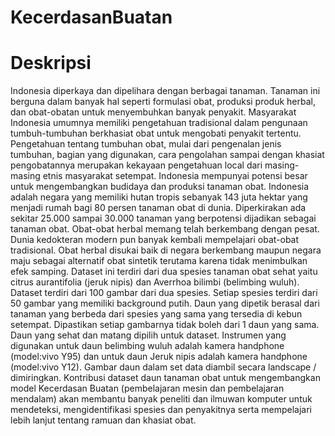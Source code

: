 # KecerdasanBuatan

# Deskripsi 

Indonesia diperkaya dan dipelihara dengan berbagai tanaman. Tanaman ini berguna dalam banyak hal seperti formulasi obat, produksi produk herbal, dan obat-obatan untuk menyembuhkan banyak penyakit. Masyarakat Indonesia umumnya memiliki pengetahuan tradisional dalam pengunaan tumbuh-tumbuhan berkhasiat obat untuk mengobati penyakit tertentu. Pengetahuan tentang tumbuhan obat, mulai dari pengenalan jenis tumbuhan, bagian yang digunakan, cara pengolahan sampai dengan khasiat pengobatannya merupakan kekayaan pengetahuan local dari masing-masing etnis masyarakat setempat.
Indonesia mempunyai potensi besar untuk mengembangkan budidaya dan produksi tanaman obat. Indonesia adalah negara yang memiliki hutan tropis sebanyak 143 juta hektar yang menjadi rumah bagi 80 persen tanaman obat di dunia. Diperkirakan ada sekitar 25.000 sampai 30.000 tanaman yang berpotensi dijadikan sebagai tanaman obat. Obat-obat herbal memang telah berkembang dengan pesat. Dunia kedokteran modern pun banyak kembali mempelajari obat-obat tradisional. Obat herbal disukai baik di negara berkembang maupun negara maju sebagai alternatif obat sintetik terutama karena tidak menimbulkan efek samping.
Dataset ini terdiri dari dua spesies tanaman obat sehat yaitu citrus aurantifolia (jeruk nipis) dan Averrhoa bilimbi (belimbing wuluh). Dataset terdiri dari 100 gambar dari dua spesies. Setiap spesies terdiri dari 50 gambar yang memiliki background putih. 
Daun yang dipetik berasal dari tanaman yang berbeda dari spesies yang sama yang tersedia di kebun setempat. Dipastikan setiap gambarnya tidak boleh dari 1 daun yang sama. Daun yang sehat dan matang dipilih untuk dataset. Instrumen yang digunakan untuk daun belimbing wuluh adalah kamera handphone (model:vivo Y95) dan untuk daun Jeruk nipis adalah kamera handphone (model:vivo Y12). Gambar daun dalam set data diambil secara landscape / dimiringkan.
Kontribusi dataset daun tanaman obat untuk mengembangkan model Kecerdasan Buatan (pembelajaran mesin dan pembelajaran mendalam) akan membantu banyak peneliti dan ilmuwan komputer untuk mendeteksi, mengidentifikasi spesies dan penyakitnya serta mempelajari lebih lanjut tentang ramuan dan khasiat obat. 


